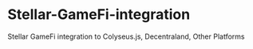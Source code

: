 # Stellar-GameFi-integration
Stellar GameFi integration to Colyseus.js, Decentraland, Other Platforms
